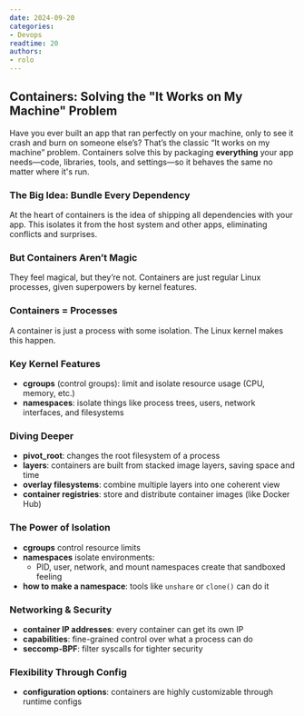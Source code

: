```yaml
---
date: 2024-09-20  
categories:
- Devops
readtime: 20  
authors:
- rolo
---
```


## Containers: Solving the "It Works on My Machine" Problem

Have you ever built an app that ran perfectly on your machine, only to see it crash and burn on someone else’s? That’s the classic “It works on my machine” problem. Containers solve this by packaging **everything** your app needs—code, libraries, tools, and settings—so it behaves the same no matter where it's run.

### The Big Idea: Bundle Every Dependency

At the heart of containers is the idea of shipping all dependencies with your app. This isolates it from the host system and other apps, eliminating conflicts and surprises.

### But Containers Aren’t Magic

They feel magical, but they’re not. Containers are just regular Linux processes, given superpowers by kernel features.

### Containers = Processes

A container is just a process with some isolation. The Linux kernel makes this happen.

### Key Kernel Features

- **cgroups** (control groups): limit and isolate resource usage (CPU, memory, etc.)
- **namespaces**: isolate things like process trees, users, network interfaces, and filesystems

### Diving Deeper

- **pivot_root**: changes the root filesystem of a process
- **layers**: containers are built from stacked image layers, saving space and time
- **overlay filesystems**: combine multiple layers into one coherent view
- **container registries**: store and distribute container images (like Docker Hub)

### The Power of Isolation

- **cgroups** control resource limits
- **namespaces** isolate environments:
  - PID, user, network, and mount namespaces create that sandboxed feeling
- **how to make a namespace**: tools like `unshare` or `clone()` can do it

### Networking & Security

- **container IP addresses**: every container can get its own IP
- **capabilities**: fine-grained control over what a process can do
- **seccomp-BPF**: filter syscalls for tighter security

### Flexibility Through Config

- **configuration options**: containers are highly customizable through runtime configs